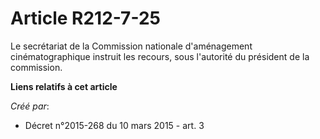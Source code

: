 # Article R212-7-25

Le secrétariat de la Commission nationale d'aménagement cinématographique instruit les recours, sous l'autorité du président
de la commission.

**Liens relatifs à cet article**

_Créé par_:

  - Décret n°2015-268 du 10 mars 2015 - art. 3
